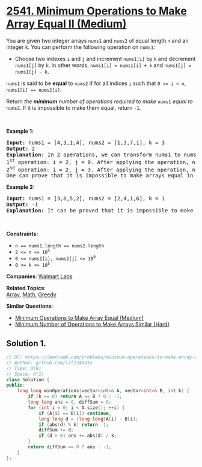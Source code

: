 # [2541. Minimum Operations to Make Array Equal II (Medium)](https://leetcode.com/problems/minimum-operations-to-make-array-equal-ii)

<p>You are given two integer arrays <code>nums1</code> and <code>nums2</code> of equal length <code>n</code> and an integer <code>k</code>. You can perform the following operation on <code>nums1</code>:</p>
<ul>
	<li>Choose two indexes <code>i</code> and <code>j</code> and increment <code>nums1[i]</code> by <code>k</code> and decrement <code>nums1[j]</code> by <code>k</code>. In other words, <code>nums1[i] = nums1[i] + k</code> and <code>nums1[j] = nums1[j] - k</code>.</li>
</ul>
<p><code>nums1</code> is said to be <strong>equal</strong> to <code>nums2</code> if for all indices <code>i</code> such that <code>0 &lt;= i &lt; n</code>, <code>nums1[i] == nums2[i]</code>.</p>
<p>Return <em>the <strong>minimum</strong> number of operations required to make </em><code>nums1</code><em> equal to </em><code>nums2</code>. If it is impossible to make them equal, return <code>-1</code>.</p>
<p>&nbsp;</p>
<p><strong class="example">Example 1:</strong></p>
<pre><strong>Input:</strong> nums1 = [4,3,1,4], nums2 = [1,3,7,1], k = 3
<strong>Output:</strong> 2
<strong>Explanation:</strong> In 2 operations, we can transform nums1 to nums2.
1<sup>st</sup> operation: i = 2, j = 0. After applying the operation, nums1 = [1,3,4,4].
2<sup>nd</sup> operation: i = 2, j = 3. After applying the operation, nums1 = [1,3,7,1].
One can prove that it is impossible to make arrays equal in fewer operations.</pre>
<p><strong class="example">Example 2:</strong></p>
<pre><strong>Input:</strong> nums1 = [3,8,5,2], nums2 = [2,4,1,6], k = 1
<strong>Output:</strong> -1
<strong>Explanation:</strong> It can be proved that it is impossible to make the two arrays equal.
</pre>
<p>&nbsp;</p>
<p><strong>Constraints:</strong></p>
<ul>
	<li><code>n == nums1.length == nums2.length</code></li>
	<li><code>2 &lt;= n &lt;= 10<sup>5</sup></code></li>
	<li><code>0 &lt;= nums1[i], nums2[j] &lt;= 10<sup>9</sup></code></li>
	<li><code>0 &lt;= k &lt;= 10<sup>5</sup></code></li>
</ul>

**Companies**:
[Walmart Labs](https://leetcode.com/company/walmart-labs)

**Related Topics**:  
[Array](https://leetcode.com/tag/array/), [Math](https://leetcode.com/tag/math/), [Greedy](https://leetcode.com/tag/greedy/)

**Similar Questions**:
* [Minimum Operations to Make Array Equal (Medium)](https://leetcode.com/problems/minimum-operations-to-make-array-equal/)
* [Minimum Number of Operations to Make Arrays Similar (Hard)](https://leetcode.com/problems/minimum-number-of-operations-to-make-arrays-similar/)

## Solution 1.

```cpp
// OJ: https://leetcode.com/problems/minimum-operations-to-make-array-equal-ii
// Author: github.com/lzl124631x
// Time: O(N)
// Space: O(1)
class Solution {
public:
    long long minOperations(vector<int>& A, vector<int>& B, int k) {
        if (k == 0) return A == B ? 0 : -1;
        long long ans = 0, diffSum = 0;
        for (int i = 0; i < A.size(); ++i) {
            if (A[i] == B[i]) continue;
            long long d = (long long)A[i] - B[i];
            if (abs(d) % k) return -1;
            diffSum += d;
            if (d > 0) ans += abs(d) / k;
        }
        return diffSum == 0 ? ans : -1;
    }
};
```